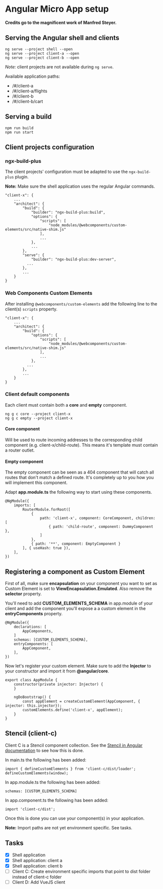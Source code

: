 # Angular Micro App setup

**Credits go to the magnificent work of Manfred Steyer.**

## Serving the Angular shell and clients

```
ng serve --project shell --open
ng serve --project client-a --open
ng serve --project client-b --open
```

*Note:* client projects are not available during `ng serve`.

Available application paths:

* /#/client-a
* /#/client-a/flights
* /#/client-b
* /#/client-b/cart

## Serving a build

```
npm run build
npm run start
```

## Client projects configuration

### ngx-build-plus

The client projects' configuration must be adapted to use the `ngx-build-plus` plugin.

**Note:** Make sure the shell application uses the regular Angular commands.

```
"client-x": {
    ...
    "architect": {
        "build": {
            "builder": "ngx-build-plus:build",
            "options": {
                "scripts": [
                    "node_modules/@webcomponents/custom-elements/src/native-shim.js"
                ],
                ...
            },
            ...
        },
        "serve": {
            "builder": "ngx-build-plus:dev-server",
          ...
        },
        ...
    }
}
```

### Web Components Custom Elements

After installing `@webcomponents/custom-elements` add the following line to the client(s) `scripts` property.

```
"client-x": {
    ...
    "architect": {
        "build": {
            "options": {
                "scripts": [
                    "node_modules/@webcomponents/custom-elements/src/native-shim.js"
                ],
                ...
            },
          ...
        },
        ...
    }
}
```

### Client default components

Each client must contain both a **core** and **empty** component.

```
ng g c core --project client-x
ng g c empty --project client-x
```

#### Core component

Will be used to route incoming addresses to the corresponding child component (e.g. client-x/child-route).
This means it's template must contain a router outlet.

#### Empty component

The empty component can be seen as a 404 component that will catch all routes that don't match a defined route.
It's completely up to you how you will implement this component.

Adapt **app.module.ts** the following way to start using these components.

```
@NgModule({
    imports: [
        RouterModule.forRoot([
            {
                path: 'client-x', component: CoreComponent, children: [
                    { path: 'child-route', component: DummyComponent },
                ]
            },
            { path: '**', component: EmptyComponent }
        ], { useHash: true }),
    ],
})
```

## Registering a component as Custom Element

First of all, make sure **encapsulation** on your component you want to set as Custom Element is set to **ViewEncapsulation.Emulated**. Also remove the **selector** property.

You'll need to add **CUSTOM_ELEMENTS_SCHEMA** in app.module of your client and add the component you'll expose a a custom element in the **entryComponents** property.

```
@NgModule({
    declarations: [
        AppComponents,
    ]
    schemas: [CUSTOM_ELEMENTS_SCHEMA],
    entryComponents: [
        AppComponent,
    ],
})
```

Now let's register your custom element. Make sure to add the **Injector** to your constructor and import it from **@angular/core**.

```
export class AppModule { 
    constructor(private injector: Injector) {
    }

    ngDoBootstrap() {
        const appElement = createCustomElement(AppComponent, { injector: this.injector});
        customElements.define('client-x', appElement);
    }
}
```

## Stencil (client-c)

Client C is a Stencil component collection. See the [Stencil in Angular documentation](https://stenciljs.com/docs/angular) to see how this is done.

In main.ts the following has been added:

```
import { defineCustomElements } from 'client-c/dist/loader';
defineCustomElements(window);
```

In app.module.ts the following has been added:

```
schemas: [CUSTOM_ELEMENTS_SCHEMA]
```

In app.component.ts the following has been added:

```
import 'client-c/dist';
```

Once this is done you can use your component(s) in your application.

**Note:** Import paths are not yet environment specific. See tasks.

## Tasks

- [x] Shell application
- [x] Shell application: client a
- [x] Shell application: client b
- [ ] Client C: Create environment specific imports that point to dist folder instead of client-c folder
- [ ] Client D: Add VueJS client